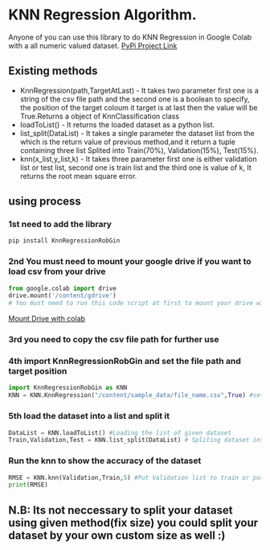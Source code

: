 # KNN Regression Algorithm.
Anyone of you can use this library to do KNN Regression in Google Colab
with a all numeric valued dataset.
[PyPi Project Link](https://pypi.org/project/KnnRegressionRobGin/)

## Existing methods
* KnnRegression(path,TargetAtLast) - It takes two parameter first one is a string of the csv file path and the second one is a boolean to specify, the position of the target coloum it target is at last then the value will be True.Returns a object of KnnClassification class
* loadToList() - It returns the loaded dataset as a python list.
* list_split(DataList) - It takes a single parameter the dataset list from the which is the return value of previous method,and it return a tuple containing three list Splited into Train(70%), Validation(15%), Test(15%).
* knn(x_list,y_list,k) - It takes three parameter first one is either validation list or test list, second one is train list and the third one is value of k, It returns the root mean square error.


## using process

### 1st need to add the library
```python
pip install KnnRegressionRobGin
```
### 2nd You must need to mount your google drive if you want to load csv from your drive
```python
from google.colab import drive
drive.mount('/content/gdrive')
# You must need to run this code script at first to mount your drive with colab 
```
[Mount Drive with colab](https://colab.research.google.com/notebooks/io.ipynb)

### 3rd you need to copy the csv file path for further use

### 4th import KnnRegressionRobGin and set the file path and target position
```python
import KnnRegressionRobGin as KNN
KNN = KNN.KnnRegression("/content/sample_data/file_name.csv",True) #set path
```
### 5th load the dataset into a list and split it 
```python
DataList = KNN.loadToList() #Loading the list of given dataset
Train,Validation,Test = KNN.list_split(DataList) # Spliting dataset into three
```
### Run the knn to show the accuracy of the dataset 
```python
RMSE = KNN.knn(Validation,Train,5) #Put Validation list to train or put test list to test.(here k=5)
print(RMSE)
```

## N.B: Its not neccessary to split your dataset using given method(fix size) you could split your dataset by your own custom size as well :) 


